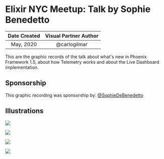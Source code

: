 # Elixir NYC Meetup: Talk by Sophie Benedetto

| Date Created | Visual Partner Author |
| :----------: |:---------------------:|
| May, 2020 | @carlogilmar |

This are the graphic records of the talk about what's new in Phoenix Framework 1.5, about how Telemetry works and about the Live Dashboard implementation.

## Sponsorship

This graphic recording was sponsorship by: [@SophieDeBenedetto](https://github.com/SophieDeBenedetto)

## Illustrations

![](https://res.cloudinary.com/carlogilmar/image/upload/v1591082858/open_visual_partner/Telemetry/IMG_5696_kxyhp4.png)

![](https://res.cloudinary.com/carlogilmar/image/upload/v1591082858/open_visual_partner/Telemetry/IMG_5697_dsa0gb.png)

![](https://res.cloudinary.com/carlogilmar/image/upload/v1591082856/open_visual_partner/Telemetry/IMG_5698_cxe7nq.png)

![](https://res.cloudinary.com/carlogilmar/image/upload/v1591082856/open_visual_partner/Telemetry/IMG_5699_gslwzo.png)

